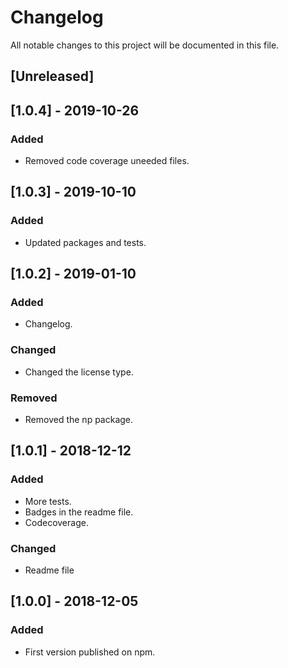 # Changelog
All notable changes to this project will be documented in this file.

## [Unreleased]

## [1.0.4] - 2019-10-26
### Added
- Removed code coverage uneeded files.

## [1.0.3] - 2019-10-10
### Added
- Updated packages and tests.

## [1.0.2] - 2019-01-10
### Added
- Changelog.

### Changed
- Changed the license type.

### Removed
- Removed the np package.

## [1.0.1] - 2018-12-12
### Added
- More tests.
- Badges in the readme file.
- Codecoverage.

### Changed
- Readme file

## [1.0.0] - 2018-12-05
### Added
- First version published on npm.

